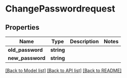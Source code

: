 # ChangePasswordrequest

## Properties
Name | Type | Description | Notes
------------ | ------------- | ------------- | -------------
**old_password** | **string** |  | 
**new_password** | **string** |  | 

[[Back to Model list]](../../README.md#documentation-for-models) [[Back to API list]](../../README.md#documentation-for-api-endpoints) [[Back to README]](../../README.md)

